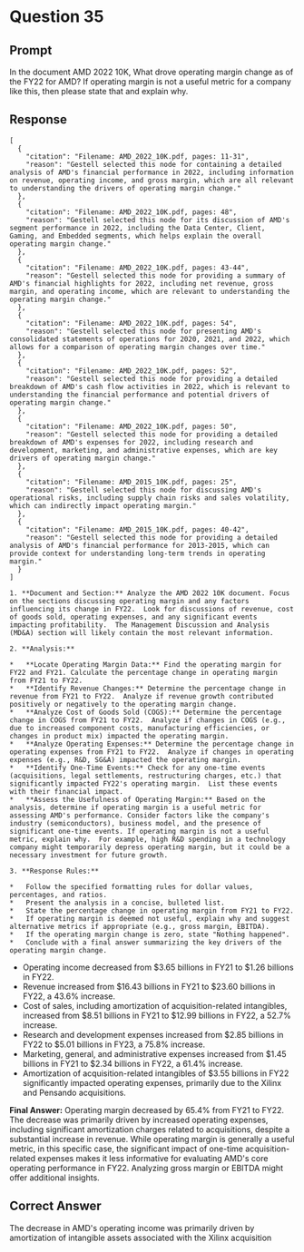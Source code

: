 # Question 35

## Prompt

In the document AMD 2022 10K, What drove operating margin change as of the FY22 for AMD? If operating margin is not a useful metric for a company like this, then please state that and explain why.

## Response

```results
[
  {
    "citation": "Filename: AMD_2022_10K.pdf, pages: 11-31",
    "reason": "Gestell selected this node for containing a detailed analysis of AMD's financial performance in 2022, including information on revenue, operating income, and gross margin, which are all relevant to understanding the drivers of operating margin change."
  },
  {
    "citation": "Filename: AMD_2022_10K.pdf, pages: 48",
    "reason": "Gestell selected this node for its discussion of AMD's segment performance in 2022, including the Data Center, Client, Gaming, and Embedded segments, which helps explain the overall operating margin change."
  },
  {
    "citation": "Filename: AMD_2022_10K.pdf, pages: 43-44",
    "reason": "Gestell selected this node for providing a summary of AMD's financial highlights for 2022, including net revenue, gross margin, and operating income, which are relevant to understanding the operating margin change."
  },
  {
    "citation": "Filename: AMD_2022_10K.pdf, pages: 54",
    "reason": "Gestell selected this node for presenting AMD's consolidated statements of operations for 2020, 2021, and 2022, which allows for a comparison of operating margin changes over time."
  },
  {
    "citation": "Filename: AMD_2022_10K.pdf, pages: 52",
    "reason": "Gestell selected this node for providing a detailed breakdown of AMD's cash flow activities in 2022, which is relevant to understanding the financial performance and potential drivers of operating margin change."
  },
  {
    "citation": "Filename: AMD_2022_10K.pdf, pages: 50",
    "reason": "Gestell selected this node for providing a detailed breakdown of AMD's expenses for 2022, including research and development, marketing, and administrative expenses, which are key drivers of operating margin change."
  },
  {
    "citation": "Filename: AMD_2015_10K.pdf, pages: 25",
    "reason": "Gestell selected this node for discussing AMD's operational risks, including supply chain risks and sales volatility, which can indirectly impact operating margin."
  },
  {
    "citation": "Filename: AMD_2015_10K.pdf, pages: 40-42",
    "reason": "Gestell selected this node for providing a detailed analysis of AMD's financial performance for 2013-2015, which can provide context for understanding long-term trends in operating margin."
  }
]
```

```cot
1. **Document and Section:** Analyze the AMD 2022 10K document. Focus on the sections discussing operating margin and any factors influencing its change in FY22.  Look for discussions of revenue, cost of goods sold, operating expenses, and any significant events impacting profitability.  The Management Discussion and Analysis (MD&A) section will likely contain the most relevant information.

2. **Analysis:**

*   **Locate Operating Margin Data:** Find the operating margin for FY22 and FY21. Calculate the percentage change in operating margin from FY21 to FY22.
*   **Identify Revenue Changes:** Determine the percentage change in revenue from FY21 to FY22.  Analyze if revenue growth contributed positively or negatively to the operating margin change.
*   **Analyze Cost of Goods Sold (COGS):** Determine the percentage change in COGS from FY21 to FY22.  Analyze if changes in COGS (e.g., due to increased component costs, manufacturing efficiencies, or changes in product mix) impacted the operating margin.
*   **Analyze Operating Expenses:** Determine the percentage change in operating expenses from FY21 to FY22.  Analyze if changes in operating expenses (e.g., R&D, SG&A) impacted the operating margin.
*   **Identify One-Time Events:** Check for any one-time events (acquisitions, legal settlements, restructuring charges, etc.) that significantly impacted FY22's operating margin.  List these events with their financial impact.
*   **Assess the Usefulness of Operating Margin:** Based on the analysis, determine if operating margin is a useful metric for assessing AMD's performance. Consider factors like the company's industry (semiconductors), business model, and the presence of significant one-time events. If operating margin is not a useful metric, explain why.  For example, high R&D spending in a technology company might temporarily depress operating margin, but it could be a necessary investment for future growth.

3. **Response Rules:**

*   Follow the specified formatting rules for dollar values, percentages, and ratios.
*   Present the analysis in a concise, bulleted list.
*   State the percentage change in operating margin from FY21 to FY22.
*   If operating margin is deemed not useful, explain why and suggest alternative metrics if appropriate (e.g., gross margin, EBITDA).
*   If the operating margin change is zero, state "Nothing happened".
*   Conclude with a final answer summarizing the key drivers of the operating margin change.

```

- Operating income decreased from $3.65 billions in FY21 to $1.26 billions in FY22.
- Revenue increased from $16.43 billions in FY21 to $23.60 billions in FY22, a 43.6% increase.
- Cost of sales, including amortization of acquisition-related intangibles, increased from $8.51 billions in FY21 to $12.99 billions in FY22, a 52.7% increase.
- Research and development expenses increased from $2.85 billions in FY22 to $5.01 billions in FY23, a 75.8% increase.
- Marketing, general, and administrative expenses increased from $1.45 billions in FY21 to $2.34 billions in FY22, a 61.4% increase.
- Amortization of acquisition-related intangibles of $3.55 billions in FY22 significantly impacted operating expenses, primarily due to the Xilinx and Pensando acquisitions.

**Final Answer:** Operating margin decreased by 65.4% from FY21 to FY22. The decrease was primarily driven by increased operating expenses, including significant amortization charges related to acquisitions, despite a substantial increase in revenue. While operating margin is generally a useful metric, in this specific case, the significant impact of one-time acquisition-related expenses makes it less informative for evaluating AMD's core operating performance in FY22. Analyzing gross margin or EBITDA might offer additional insights.

## Correct Answer

The decrease in AMD's operating income was primarily driven by amortization of intangible assets associated with the Xilinx acquisition
